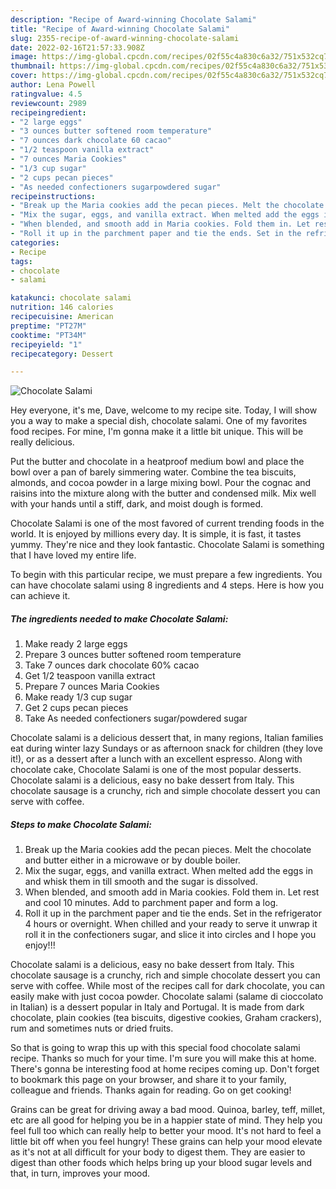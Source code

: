 ```yaml
---
description: "Recipe of Award-winning Chocolate Salami"
title: "Recipe of Award-winning Chocolate Salami"
slug: 2355-recipe-of-award-winning-chocolate-salami
date: 2022-02-16T21:57:33.908Z
image: https://img-global.cpcdn.com/recipes/02f55c4a830c6a32/751x532cq70/chocolate-salami-recipe-main-photo.jpg
thumbnail: https://img-global.cpcdn.com/recipes/02f55c4a830c6a32/751x532cq70/chocolate-salami-recipe-main-photo.jpg
cover: https://img-global.cpcdn.com/recipes/02f55c4a830c6a32/751x532cq70/chocolate-salami-recipe-main-photo.jpg
author: Lena Powell
ratingvalue: 4.5
reviewcount: 2989
recipeingredient:
- "2 large eggs"
- "3 ounces butter softened room temperature"
- "7 ounces dark chocolate 60 cacao"
- "1/2 teaspoon vanilla extract"
- "7 ounces Maria Cookies"
- "1/3 cup sugar"
- "2 cups pecan pieces"
- "As needed confectioners sugarpowdered sugar"
recipeinstructions:
- "Break up the Maria cookies add the pecan pieces. Melt the chocolate and butter either in a microwave or by double boiler."
- "Mix the sugar, eggs, and vanilla extract. When melted add the eggs in and whisk them in till smooth and the sugar is dissolved."
- "When blended, and smooth add in Maria cookies. Fold them in. Let rest and cool 10 minutes. Add to parchment paper and form a log."
- "Roll it up in the parchment paper and tie the ends. Set in the refrigerator 4 hours or overnight. When chilled and your ready to serve it unwrap it roll it in the confectioners sugar, and slice it into circles and I hope you enjoy!!!"
categories:
- Recipe
tags:
- chocolate
- salami

katakunci: chocolate salami 
nutrition: 146 calories
recipecuisine: American
preptime: "PT27M"
cooktime: "PT34M"
recipeyield: "1"
recipecategory: Dessert

---
```



![Chocolate Salami](https://img-global.cpcdn.com/recipes/02f55c4a830c6a32/751x532cq70/chocolate-salami-recipe-main-photo.jpg)

Hey everyone, it's me, Dave, welcome to my recipe site. Today, I will show you a way to make a special dish, chocolate salami. One of my favorites food recipes. For mine, I'm gonna make it a little bit unique. This will be really delicious.

Put the butter and chocolate in a heatproof medium bowl and place the bowl over a pan of barely simmering water. Combine the tea biscuits, almonds, and cocoa powder in a large mixing bowl. Pour the cognac and raisins into the mixture along with the butter and condensed milk. Mix well with your hands until a stiff, dark, and moist dough is formed.

Chocolate Salami is one of the most favored of current trending foods in the world. It is enjoyed by millions every day. It is simple, it is fast, it tastes yummy. They're nice and they look fantastic. Chocolate Salami is something that I have loved my entire life.


To begin with this particular recipe, we must prepare a few ingredients. You can have chocolate salami using 8 ingredients and 4 steps. Here is how you can achieve it.

<!--inarticleads1-->

##### The ingredients needed to make Chocolate Salami:

1. Make ready 2 large eggs
1. Prepare 3 ounces butter softened room temperature
1. Take 7 ounces dark chocolate 60% cacao
1. Get 1/2 teaspoon vanilla extract
1. Prepare 7 ounces Maria Cookies
1. Make ready 1/3 cup sugar
1. Get 2 cups pecan pieces
1. Take As needed confectioners sugar/powdered sugar


Chocolate salami is a delicious dessert that, in many regions, Italian families eat during winter lazy Sundays or as afternoon snack for children (they love it!), or as a dessert after a lunch with an excellent espresso. Along with chocolate cake, Chocolate Salami is one of the most popular desserts. Chocolate salami is a delicious, easy no bake dessert from Italy. This chocolate sausage is a crunchy, rich and simple chocolate dessert you can serve with coffee. 

<!--inarticleads2-->

##### Steps to make Chocolate Salami:

1. Break up the Maria cookies add the pecan pieces. Melt the chocolate and butter either in a microwave or by double boiler.
1. Mix the sugar, eggs, and vanilla extract. When melted add the eggs in and whisk them in till smooth and the sugar is dissolved.
1. When blended, and smooth add in Maria cookies. Fold them in. Let rest and cool 10 minutes. Add to parchment paper and form a log.
1. Roll it up in the parchment paper and tie the ends. Set in the refrigerator 4 hours or overnight. When chilled and your ready to serve it unwrap it roll it in the confectioners sugar, and slice it into circles and I hope you enjoy!!!


Chocolate salami is a delicious, easy no bake dessert from Italy. This chocolate sausage is a crunchy, rich and simple chocolate dessert you can serve with coffee. While most of the recipes call for dark chocolate, you can easily make with just cocoa powder. Chocolate salami (salame di cioccolato in Italian) is a dessert popular in Italy and Portugal. It is made from dark chocolate, plain cookies (tea biscuits, digestive cookies, Graham crackers), rum and sometimes nuts or dried fruits. 

So that is going to wrap this up with this special food chocolate salami recipe. Thanks so much for your time. I'm sure you will make this at home. There's gonna be interesting food at home recipes coming up. Don't forget to bookmark this page on your browser, and share it to your family, colleague and friends. Thanks again for reading. Go on get cooking!

Grains can be great for driving away a bad mood. Quinoa, barley, teff, millet, etc are all good for helping you be in a happier state of mind. They help you feel full too which can really help to better your mood. It's not hard to feel a little bit off when you feel hungry! These grains can help your mood elevate as it's not at all difficult for your body to digest them. They are easier to digest than other foods which helps bring up your blood sugar levels and that, in turn, improves your mood.
